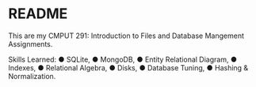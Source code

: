 # README
This are my CMPUT 291: Introduction to Files and Database Mangement Assignments.

Skills Learned: ● SQLite, ● MongoDB, ● Entity Relational Diagram, ● Indexes, ● Relational Algebra, ● Disks, ● Database Tuning, ● Hashing & Normalization.
